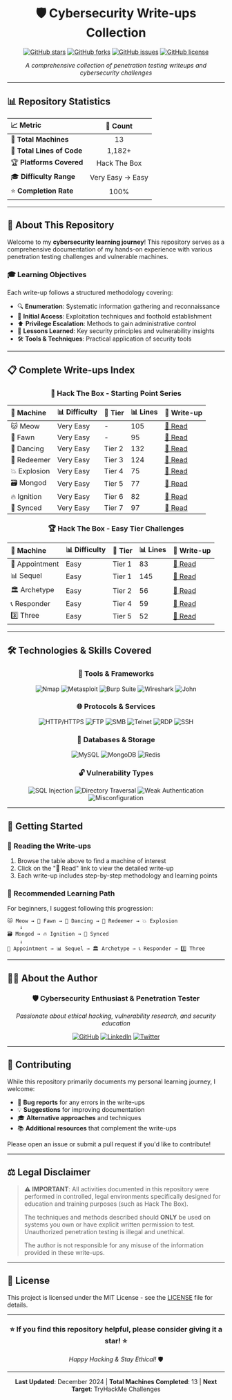 <div align="center">

# 🛡️ Cybersecurity Write-ups Collection

[![GitHub stars](https://img.shields.io/github/stars/irfan-sec/Cyber-Writesups?style=for-the-badge&color=yellow)](https://github.com/irfan-sec/Cyber-Writesups/stargazers)
[![GitHub forks](https://img.shields.io/github/forks/irfan-sec/Cyber-Writesups?style=for-the-badge&color=blue)](https://github.com/irfan-sec/Cyber-Writesups/network)
[![GitHub issues](https://img.shields.io/github/issues/irfan-sec/Cyber-Writesups?style=for-the-badge&color=red)](https://github.com/irfan-sec/Cyber-Writesups/issues)
[![GitHub license](https://img.shields.io/github/license/irfan-sec/Cyber-Writesups?style=for-the-badge&color=green)](https://github.com/irfan-sec/Cyber-Writesups/blob/main/LICENSE)

*A comprehensive collection of penetration testing writeups and cybersecurity challenges*

</div>

---

## 📊 Repository Statistics

<div align="center">

| 📈 **Metric** | 🔢 **Count** |
|:---------------|:------------:|
| 🎯 **Total Machines** | 13 |
| 📄 **Total Lines of Code** | 1,182+ |
| 🏆 **Platforms Covered** | Hack The Box |
| 🎓 **Difficulty Range** | Very Easy → Easy |
| ⭐ **Completion Rate** | 100% |

</div>

---

## 🎯 About This Repository

Welcome to my **cybersecurity learning journey**! This repository serves as a comprehensive documentation of my hands-on experience with various penetration testing challenges and vulnerable machines.

### 🎓 Learning Objectives

Each write-up follows a structured methodology covering:

- 🔍 **Enumeration**: Systematic information gathering and reconnaissance
- 🚪 **Initial Access**: Exploitation techniques and foothold establishment  
- ⬆️ **Privilege Escalation**: Methods to gain administrative control
- 🧠 **Lessons Learned**: Key security principles and vulnerability insights
- 🛠️ **Tools & Techniques**: Practical application of security tools

---

## 📋 Complete Write-ups Index

<div align="center">

### 🏁 Hack The Box - Starting Point Series

| 🎯 **Machine** | 📊 **Difficulty** | 🎪 **Tier** | 📊 **Lines** | 🔗 **Write-up** |
|:---------------|:------------------|:-------------|:-------------|:-----------------|
| 🐱 Meow | Very Easy | - | 105 | [📖 Read](./HTB-Meow.md) |
| 🦌 Fawn | Very Easy | - | 95 | [📖 Read](./HTB-Fawn.md) |
| 💃 Dancing | Very Easy | Tier 2 | 132 | [📖 Read](./HTB-Dancing.md) |
| 🔄 Redeemer | Very Easy | Tier 3 | 124 | [📖 Read](./HTB-Redeemer.md) |
| 💥 Explosion | Very Easy | Tier 4 | 75 | [📖 Read](./HTB-Explosion.md) |
| 🗃️ Mongod | Very Easy | Tier 5 | 77 | [📖 Read](./HTB-Mongod.md) |
| 🔥 Ignition | Very Easy | Tier 6 | 82 | [📖 Read](./HTB-Ignition.md) |
| 🔄 Synced | Very Easy | Tier 7 | 97 | [📖 Read](./HTB-Synced.md) |

### 🏆 Hack The Box - Easy Tier Challenges

| 🎯 **Machine** | 📊 **Difficulty** | 🎪 **Tier** | 📊 **Lines** | 🔗 **Write-up** |
|:---------------|:------------------|:-------------|:-------------|:-----------------|
| 📅 Appointment | Easy | Tier 1 | 83 | [📖 Read](./HTB-Appointment.md) |
| 📊 Sequel | Easy | Tier 1 | 145 | [📖 Read](./HTB-Sequel.md) |
| 🏛️ Archetype | Easy | Tier 2 | 56 | [📖 Read](./HTB-Archetype.md) |
| 📞 Responder | Easy | Tier 4 | 59 | [📖 Read](./HTB-Responder.md) |
| 3️⃣ Three | Easy | Tier 5 | 52 | [📖 Read](./HTB-Three.md) |

</div>

---

## 🛠️ Technologies & Skills Covered

<div align="center">

### 🔧 **Tools & Frameworks**
![Nmap](https://img.shields.io/badge/-Nmap-blue?style=flat-square&logo=nmap)
![Metasploit](https://img.shields.io/badge/-Metasploit-red?style=flat-square)
![Burp Suite](https://img.shields.io/badge/-Burp%20Suite-orange?style=flat-square)
![Wireshark](https://img.shields.io/badge/-Wireshark-lightblue?style=flat-square)
![John](https://img.shields.io/badge/-John%20the%20Ripper-darkred?style=flat-square)

### 🌐 **Protocols & Services**
![HTTP/HTTPS](https://img.shields.io/badge/-HTTP%2FHTTPS-green?style=flat-square)
![FTP](https://img.shields.io/badge/-FTP-yellow?style=flat-square)
![SMB](https://img.shields.io/badge/-SMB-purple?style=flat-square)
![Telnet](https://img.shields.io/badge/-Telnet-gray?style=flat-square)
![RDP](https://img.shields.io/badge/-RDP-blue?style=flat-square)
![SSH](https://img.shields.io/badge/-SSH-black?style=flat-square)

### 💾 **Databases & Storage**
![MySQL](https://img.shields.io/badge/-MySQL-blue?style=flat-square&logo=mysql)
![MongoDB](https://img.shields.io/badge/-MongoDB-green?style=flat-square&logo=mongodb)
![Redis](https://img.shields.io/badge/-Redis-red?style=flat-square&logo=redis)

### 🔓 **Vulnerability Types**
![SQL Injection](https://img.shields.io/badge/-SQL%20Injection-red?style=flat-square)
![Directory Traversal](https://img.shields.io/badge/-Directory%20Traversal-orange?style=flat-square)
![Weak Authentication](https://img.shields.io/badge/-Weak%20Authentication-yellow?style=flat-square)
![Misconfiguration](https://img.shields.io/badge/-Misconfiguration-purple?style=flat-square)

</div>

---

## 🚀 Getting Started

### 📖 **Reading the Write-ups**
1. Browse the table above to find a machine of interest
2. Click on the "📖 Read" link to view the detailed write-up
3. Each write-up includes step-by-step methodology and learning points

### 🎯 **Recommended Learning Path**
For beginners, I suggest following this progression:

```
🐱 Meow → 🦌 Fawn → 💃 Dancing → 🔄 Redeemer → 💥 Explosion
    ↓
🗃️ Mongod → 🔥 Ignition → 🔄 Synced
    ↓
📅 Appointment → 📊 Sequel → 🏛️ Archetype → 📞 Responder → 3️⃣ Three
```

---

## 👨‍💻 About the Author

<div align="center">

### 🛡️ **Cybersecurity Enthusiast & Penetration Tester**

*Passionate about ethical hacking, vulnerability research, and security education*

[![GitHub](https://img.shields.io/badge/-GitHub-black?style=flat-square&logo=github)](https://github.com/irfan-sec)
[![LinkedIn](https://img.shields.io/badge/-LinkedIn-blue?style=flat-square&logo=linkedin)](https://linkedin.com/in/irfan-sec)
[![Twitter](https://img.shields.io/badge/-Twitter-1DA1F2?style=flat-square&logo=twitter&logoColor=white)](https://twitter.com/irfan_sec)

</div>

---

## 🤝 Contributing

While this repository primarily documents my personal learning journey, I welcome:

- 🐛 **Bug reports** for any errors in the write-ups
- 💡 **Suggestions** for improving documentation
- 🎓 **Alternative approaches** and techniques
- 📚 **Additional resources** that complement the write-ups

Please open an issue or submit a pull request if you'd like to contribute!

---

## ⚖️ Legal Disclaimer

> **⚠️ IMPORTANT**: All activities documented in this repository were performed in controlled, legal environments specifically designed for education and training purposes (such as Hack The Box). 
> 
> The techniques and methods described should **ONLY** be used on systems you own or have explicit written permission to test. Unauthorized penetration testing is illegal and unethical.
> 
> The author is not responsible for any misuse of the information provided in these write-ups.

---

## 📄 License

This project is licensed under the MIT License - see the [LICENSE](LICENSE) file for details.

---

<div align="center">

### ⭐ **If you find this repository helpful, please consider giving it a star!** ⭐

*Happy Hacking & Stay Ethical!* 🛡️

---

**Last Updated**: December 2024 | **Total Machines Completed**: 13 | **Next Target**: TryHackMe Challenges

</div>
